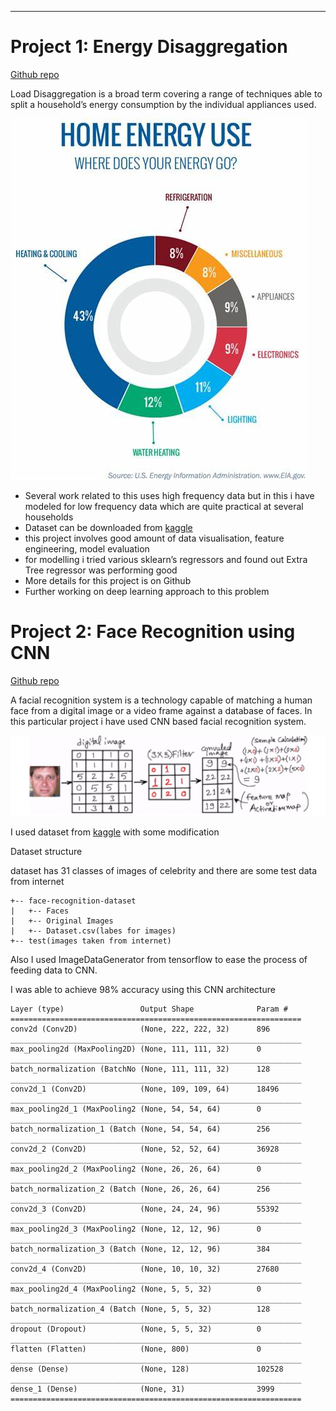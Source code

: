 ----

# Project 1: Energy Disaggregation
[Github repo](https://github.com/King-Zach/disaggproj)
 
Load Disaggregation is a broad term covering a range of techniques able to split a household’s energy consumption by the individual appliances used.

![Energy Disagg image](files/diaggimg.jpeg)
*   Several work related to this uses high frequency data but in this i have modeled for low frequency data which are quite practical at several households
*   Dataset can be downloaded from [kaggle](https://www.kaggle.com/loveall/appliances-energy-prediction)
*   this project involves good amount of data visualisation, feature engineering, model evaluation
*   for modelling i tried various sklearn’s regressors and found out Extra Tree regressor was performing good
*   More details for this project is on Github
*   Further working on deep learning approach to this problem




# Project 2: Face Recognition using CNN
[Github repo](https://github.com/King-Zach/face_recog)

A facial recognition system is a technology capable of matching a human face from a digital image or a video frame against a database of faces. In this particular project i have used CNN based facial recognition system.

![CNN intuition](/files/facerecog1.png)


I used dataset from [kaggle](https://www.kaggle.com/datasets/vasukipatel/face-recognition-dataset) with some
modification


Dataset structure

dataset has 31 classes of images of celebrity and there are some test data from internet
```
+-- face-recognition-dataset
|   +-- Faces
|   +-- Original Images
|   +-- Dataset.csv(labes for images)
+-- test(images taken from internet)
```
Also I used ImageDataGenerator from tensorflow to ease the process of feeding data to CNN.

I was able to achieve 98% accuracy using this CNN architecture
```
Layer (type)                 Output Shape              Param #   
=================================================================
conv2d (Conv2D)              (None, 222, 222, 32)      896       
_________________________________________________________________
max_pooling2d (MaxPooling2D) (None, 111, 111, 32)      0         
_________________________________________________________________
batch_normalization (BatchNo (None, 111, 111, 32)      128       
_________________________________________________________________
conv2d_1 (Conv2D)            (None, 109, 109, 64)      18496     
_________________________________________________________________
max_pooling2d_1 (MaxPooling2 (None, 54, 54, 64)        0         
_________________________________________________________________
batch_normalization_1 (Batch (None, 54, 54, 64)        256       
_________________________________________________________________
conv2d_2 (Conv2D)            (None, 52, 52, 64)        36928     
_________________________________________________________________
max_pooling2d_2 (MaxPooling2 (None, 26, 26, 64)        0         
_________________________________________________________________
batch_normalization_2 (Batch (None, 26, 26, 64)        256       
_________________________________________________________________
conv2d_3 (Conv2D)            (None, 24, 24, 96)        55392     
_________________________________________________________________
max_pooling2d_3 (MaxPooling2 (None, 12, 12, 96)        0         
_________________________________________________________________
batch_normalization_3 (Batch (None, 12, 12, 96)        384       
_________________________________________________________________
conv2d_4 (Conv2D)            (None, 10, 10, 32)        27680     
_________________________________________________________________
max_pooling2d_4 (MaxPooling2 (None, 5, 5, 32)          0         
_________________________________________________________________
batch_normalization_4 (Batch (None, 5, 5, 32)          128       
_________________________________________________________________
dropout (Dropout)            (None, 5, 5, 32)          0         
_________________________________________________________________
flatten (Flatten)            (None, 800)               0         
_________________________________________________________________
dense (Dense)                (None, 128)               102528    
_________________________________________________________________
dense_1 (Dense)              (None, 31)                3999      
=================================================================

```
